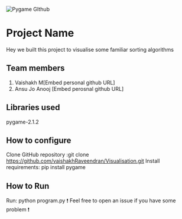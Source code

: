 ![Pygame GIthub](https://user-images.githubusercontent.com/64391274/229285417-80d68655-4282-4a33-87a2-20723c8dfcb0.png)
# Project Name
Hey we built this project to visualise some familiar sorting algorithms
## Team members
1. Vaishakh M[Embed personal github URL]
2. Ansu Jo Anooj [Embed perosnal github URL]

## Libraries used
pygame-2.1.2
## How to configure
Clone GitHub repository :git clone https://github.com/vaishakhRaveendran/Visualisation.git
Install requirements: pip install pygame
## How to Run
Run: python program.py
❗ Feel free to open an issue if you have some problem ❗

    
   
   

